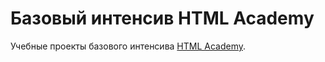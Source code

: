 # Базовый интенсив HTML Academy

Учебные проекты базового интенсива [HTML Academy](https://htmlacademy.ru/).  